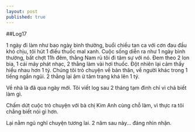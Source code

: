 ```yaml
---
layout: post
published: true
---
```

##Log17

1 ngày đi làm như bao ngày bình thường, buổi chiều tan ca với cơn đau đầu khó chịu, tôi hút 1 điếu thuốc mal xanh.
Cuộc sống diễn ra như 1 ngày bình thường, bất chợt 11h đêm, thằng Nam rủ tôi đi tâm sự với nó. Đem theo 2 lon bia, 1 cái máy phát nhạc, 2 thằng làm vài hơi thuốc. Đột nhiên lại cảm thấy hiểu nhau hơn 1 tý. Chúng tôi trò chuyện về bản thân, về người khác trong 1 tiếng ngắn ngủi. 2 thằng lại ậm ừ tâm trạng khá lên 1 tý.

Về nhà là đã qua ngày mới. Tôi viết log sau 2 tháng tạm đình chỉ vì chả biết làm gì.

Chấm dứt cuộc trò chuyện với bà chị Kim Anh cùng chỗ làm, vì thực ra tôi chẳng biết nói gì hơn.

Lại nằm ngủ nghĩ chuyện tương lai. 2 năm sau này... đáng nhìn nhận.